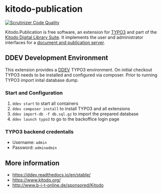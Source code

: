 # kitodo-publication

[![Scrutinizer Code Quality](https://scrutinizer-ci.com/g/kitodo/kitodo-publication/badges/quality-score.png?b=master)](https://scrutinizer-ci.com/g/kitodo/kitodo-publication/?branch=master)

Kitodo.Publication is free software, an extension for [TYPO3](https://typo3.org/) and part of the [Kitodo Digital Library Suite](https://en.wikipedia.org/wiki/Kitodo).
It implements the user and administrator interfaces for a [document and publication server](https://en.wikipedia.org/wiki/Institutional_repository).

## DDEV Development Environment

This extension provides a [DDEV](https://ddev.readthedocs.io/en/stable/) TYPO3 environment. On initial checkout TYPO3 needs to be installed and configured via composer. Prior to running TYPO3 import inital database dump.

### Start and Configuration
1. `ddev start` to start all containers
2. `ddev composer install` to install TYPO3 and all extensions
3. `ddev import-db -f db.sql.gz` to import the prepared database
4. `ddev launch typo3` to go to the backoffice login page

### TYPO3 backend credentails
* Username: `admin`
* Password: `adminadmin`

## More information

* https://ddev.readthedocs.io/en/stable/
* https://www.kitodo.org/
* http://www.b-i-t-online.de/sponsored/Kitodo
